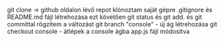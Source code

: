 git clone -> github oldalon lévő repot klónoztam saját gépre
.gitignore és README.md fájl létrehozása ezt követően git status és git add. és git committal rögzítem a változást 
git branch "console" - új ág létrehozása 
git checkout console - átlépek a console ágba
app.js fájl módosítva